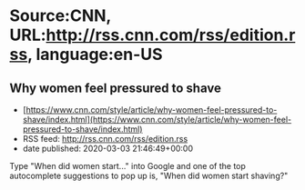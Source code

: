 # Source:CNN, URL:http://rss.cnn.com/rss/edition.rss, language:en-US

## Why women feel pressured to shave
 - [https://www.cnn.com/style/article/why-women-feel-pressured-to-shave/index.html](https://www.cnn.com/style/article/why-women-feel-pressured-to-shave/index.html)
 - RSS feed: http://rss.cnn.com/rss/edition.rss
 - date published: 2020-03-03 21:46:49+00:00

Type "When did women start..." into Google and one of the top autocomplete suggestions to pop up is, "When did women start shaving?"

